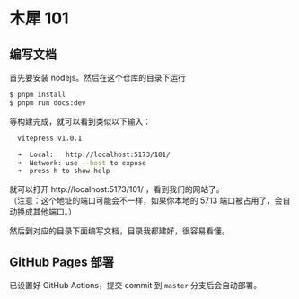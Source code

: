 # 木犀 101

## 编写文档
首先要安装 nodejs。然后在这个仓库的目录下运行

```bash
$ pnpm install
$ pnpm run docs:dev
```

等构建完成，就可以看到类似以下输入：

```bash
  vitepress v1.0.1

  ➜  Local:   http://localhost:5173/101/
  ➜  Network: use --host to expose
  ➜  press h to show help
```

就可以打开 http://localhost:5173/101/ ，看到我们的网站了。  
（注意：这个地址的端口可能会不一样，如果你本地的 5713 端口被占用了，会自动换成其他端口。）

然后到对应的目录下面编写文档，目录我都建好，很容易看懂。

## GitHub Pages 部署
已设置好 GitHub Actions，提交 commit 到 `master` 分支后会自动部署。
